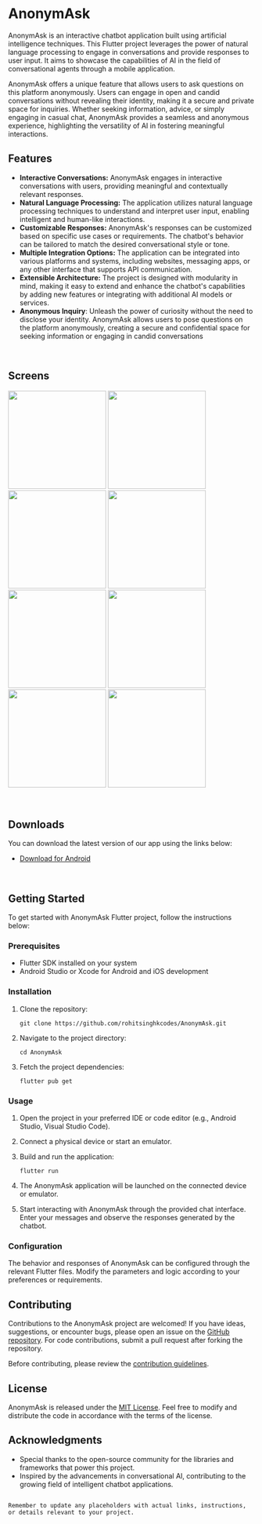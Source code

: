 # AnonymAsk

AnonymAsk is an interactive chatbot application built using artificial intelligence techniques. This Flutter project leverages the power of natural language processing to engage in conversations and provide responses to user input. It aims to showcase the capabilities of AI in the field of conversational agents through a mobile application.

AnonymAsk offers a unique feature that allows users to ask questions on this platform anonymously. Users can engage in open and candid conversations without revealing their identity, making it a secure and private space for inquiries. Whether seeking information, advice, or simply engaging in casual chat, AnonymAsk provides a seamless and anonymous experience, highlighting the versatility of AI in fostering meaningful interactions.

## Features

- **Interactive Conversations:** AnonymAsk engages in interactive conversations with users, providing meaningful and contextually relevant responses.
- **Natural Language Processing:** The application utilizes natural language processing techniques to understand and interpret user input, enabling intelligent and human-like interactions.
- **Customizable Responses:** AnonymAsk's responses can be customized based on specific use cases or requirements. The chatbot's behavior can be tailored to match the desired conversational style or tone.
- **Multiple Integration Options:** The application can be integrated into various platforms and systems, including websites, messaging apps, or any other interface that supports API communication.
- **Extensible Architecture:** The project is designed with modularity in mind, making it easy to extend and enhance the chatbot's capabilities by adding new features or integrating with additional AI models or services.
- **Anonymous Inquiry**: Unleash the power of curiosity without the need to disclose your identity. AnonymAsk allows users to pose questions on the platform anonymously, creating a secure and confidential space for seeking information or engaging in candid conversations

<br>

## Screens

<p float="left">
  <img src="https://github.com/rohitsinghkcodes/RESOURCES/blob/master/AnonymAsk/img1.png" width="200" />
  <img src="https://github.com/rohitsinghkcodes/RESOURCES/blob/master/AnonymAsk/img2.png" width="200" />
  <img src="https://github.com/rohitsinghkcodes/RESOURCES/blob/master/AnonymAsk/img3.png" width="200" />
  <img src="https://github.com/rohitsinghkcodes/RESOURCES/blob/master/AnonymAsk/img4.png" width="200" />
  <img src="https://github.com/rohitsinghkcodes/RESOURCES/blob/master/AnonymAsk/img5.png" width="200" />
  <img src="https://github.com/rohitsinghkcodes/RESOURCES/blob/master/AnonymAsk/img6.png" width="200" />
  <img src="https://github.com/rohitsinghkcodes/RESOURCES/blob/master/AnonymAsk/img7.png" width="200" />
  <img src="https://github.com/rohitsinghkcodes/RESOURCES/blob/master/AnonymAsk/img8.png" width="200" />
</p>

<br>

## Downloads

You can download the latest version of our app using the links below:

- [Download for Android](https://github.com/rohitsinghkcodes/AnonymAsk/releases/download/AnonymAsk/app-arm64-v8a-release.apk)

<br>

## Getting Started

To get started with AnonymAsk Flutter project, follow the instructions below:

### Prerequisites

- Flutter SDK installed on your system
- Android Studio or Xcode for Android and iOS development

### Installation

1. Clone the repository:

   ```
   git clone https://github.com/rohitsinghkcodes/AnonymAsk.git
   ```

2. Navigate to the project directory:

   ```
   cd AnonymAsk
   ```

3. Fetch the project dependencies:

   ```
   flutter pub get
   ```

### Usage

1. Open the project in your preferred IDE or code editor (e.g., Android Studio, Visual Studio Code).

2. Connect a physical device or start an emulator.

3. Build and run the application:

   ```
   flutter run
   ```

4. The AnonymAsk application will be launched on the connected device or emulator.

5. Start interacting with AnonymAsk through the provided chat interface. Enter your messages and observe the responses generated by the chatbot.

### Configuration

The behavior and responses of AnonymAsk can be configured through the relevant Flutter files. Modify the parameters and logic according to your preferences or requirements.

## Contributing

Contributions to the AnonymAsk project are welcomed! If you have ideas, suggestions, or encounter bugs, please open an issue on the [GitHub repository](https://github.com/rohitsinghkcodes/AnonymAsk). For code contributions, submit a pull request after forking the repository.

Before contributing, please review the [contribution guidelines](CONTRIBUTING.md).

## License

AnonymAsk is released under the [MIT License](LICENSE). Feel free to modify and distribute the code in accordance with the terms of the license.

## Acknowledgments

- Special thanks to the open-source community for the libraries and frameworks that power this project.
- Inspired by the advancements in conversational AI, contributing to the growing field of intelligent chatbot applications.
```

Remember to update any placeholders with actual links, instructions, or details relevant to your project.
